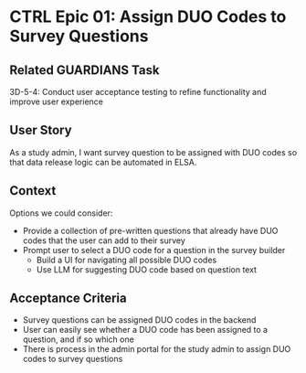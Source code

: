 # CTRL Epic 01: Assign DUO Codes to Survey Questions

## Related GUARDIANS Task

3D-5-4: Conduct user acceptance testing to refine functionality and improve user experience

## User Story

As a study admin, I want survey question to be assigned with DUO codes so that data release logic can be automated in ELSA.

## Context

Options we could consider:

- Provide a collection of pre-written questions that already have DUO codes that the user can add to their survey
- Prompt user to select a DUO code for a question in the survey builder
  - Build a UI for navigating all possible DUO codes
  - Use LLM for suggesting DUO code based on question text

## Acceptance Criteria

- Survey questions can be assigned DUO codes in the backend
- User can easily see whether a DUO code has been assigned to a question, and if so which one
- There is process in the admin portal for the study admin to assign DUO codes to survey questions

